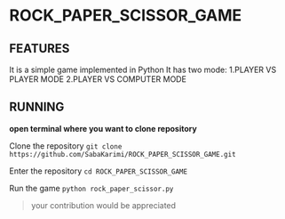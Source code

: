 # ROCK_PAPER_SCISSOR_GAME

## FEATURES
It is a simple game implemented in Python
It has two mode:
1.PLAYER VS PLAYER MODE
2.PLAYER VS COMPUTER MODE

## RUNNING
**open terminal where you want to clone repository**

Clone the repository
`git clone https://github.com/SabaKarimi/ROCK_PAPER_SCISSOR_GAME.git`

Enter the repository
`cd ROCK_PAPER_SCISSOR_GAME`

Run the game
`python rock_paper_scissor.py`

>your contribution would be appreciated